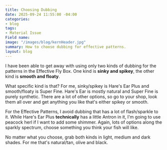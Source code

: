 ```yaml
---
title: Choosing Dubbing
date: 2025-09-24 11:55:00 -04:00
categories:
- blog
tags:
- Material Issue
Field name: 
image: "/images/blog/kernHeader.jpg"
summary: How to choose dubbing for effective patterns.
layout: blog
---
```


I have been able to get away with using only two kinds of dubbing for the patterns in the Effective Fly Box.  One kind is **sinky and spikey**, the other kind is **smooth and floaty**.

What specific kind is that?  For me, sinky/spikey is Hare's Ear Plus and smooth/floaty is Super Fine.  Hare's Ear is mostly natural and Super Fine is purely synthetic.  There are a lot of other options, so go to your shop, look them all over and get anything you like that's either spikey or smooth.

For the Effective Patterns, I avoid dubbing that has a lot of flash/sparkle to it.  While Hare's Ear Plus **technically** has a little Antron in it, I'm going to use peacock herl if I want to add some shimmer.  Again, lots of options along the sparkly spectrum, choose something you think your fish will like. 

No matter what you choose, grab both kinds in light, medium and dark shades.  For me that's natural/tan, olive and black.